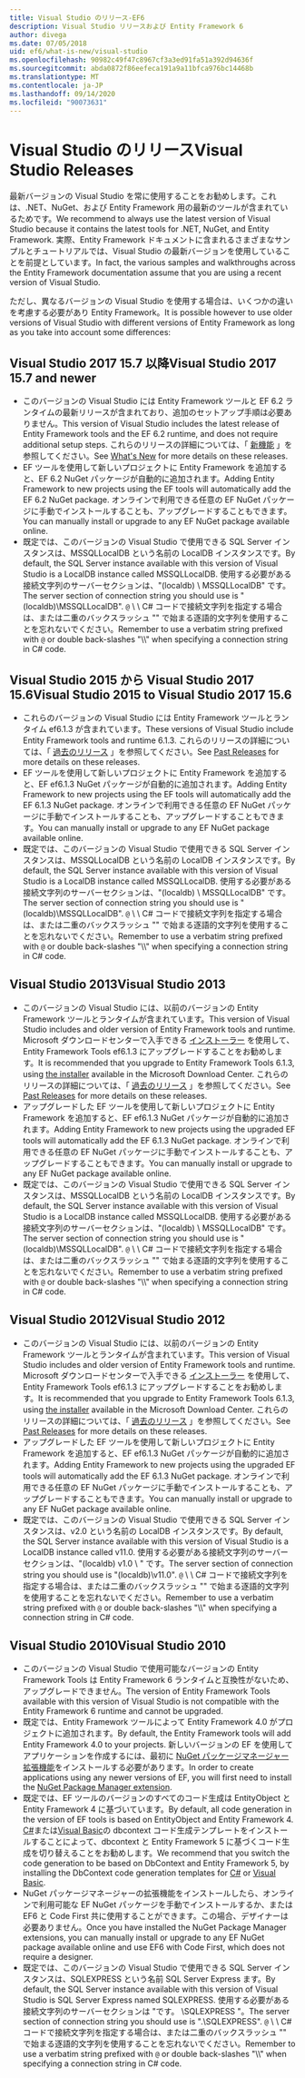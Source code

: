 ```yaml
---
title: Visual Studio のリリース-EF6
description: Visual Studio リリースおよび Entity Framework 6
author: divega
ms.date: 07/05/2018
uid: ef6/what-is-new/visual-studio
ms.openlocfilehash: 90982c49f47c8967cf3a3ed91fa51a392d94636f
ms.sourcegitcommit: abda0872f86eefeca191a9a11bfca976bc14468b
ms.translationtype: MT
ms.contentlocale: ja-JP
ms.lasthandoff: 09/14/2020
ms.locfileid: "90073631"
---
```

# <a name="visual-studio-releases"></a><span data-ttu-id="340e2-103">Visual Studio のリリース</span><span class="sxs-lookup"><span data-stu-id="340e2-103">Visual Studio Releases</span></span>

<span data-ttu-id="340e2-104">最新バージョンの Visual Studio を常に使用することをお勧めします。これは、.NET、NuGet、および Entity Framework 用の最新のツールが含まれているためです。</span><span class="sxs-lookup"><span data-stu-id="340e2-104">We recommend to always use the latest version of Visual Studio because it contains the latest tools for .NET, NuGet, and Entity Framework.</span></span>
<span data-ttu-id="340e2-105">実際、Entity Framework ドキュメントに含まれるさまざまなサンプルとチュートリアルでは、Visual Studio の最新バージョンを使用していることを前提としています。</span><span class="sxs-lookup"><span data-stu-id="340e2-105">In fact, the various samples and walkthroughs across the Entity Framework documentation assume that you are using a recent version of Visual Studio.</span></span>

<span data-ttu-id="340e2-106">ただし、異なるバージョンの Visual Studio を使用する場合は、いくつかの違いを考慮する必要があり Entity Framework。</span><span class="sxs-lookup"><span data-stu-id="340e2-106">It is possible however to use older versions of Visual Studio with different versions of Entity Framework as long as you take into account some differences:</span></span>

## <a name="visual-studio-2017-157-and-newer"></a><span data-ttu-id="340e2-107">Visual Studio 2017 15.7 以降</span><span class="sxs-lookup"><span data-stu-id="340e2-107">Visual Studio 2017 15.7 and newer</span></span>

- <span data-ttu-id="340e2-108">このバージョンの Visual Studio には Entity Framework ツールと EF 6.2 ランタイムの最新リリースが含まれており、追加のセットアップ手順は必要ありません。</span><span class="sxs-lookup"><span data-stu-id="340e2-108">This version of Visual Studio includes the latest release of Entity Framework tools and the EF 6.2 runtime, and does not require additional setup steps.</span></span>
<span data-ttu-id="340e2-109">これらのリリースの詳細については、「 [新機能](xref:ef6/what-is-new/index) 」を参照してください。</span><span class="sxs-lookup"><span data-stu-id="340e2-109">See [What's New](xref:ef6/what-is-new/index) for more details on these releases.</span></span>
- <span data-ttu-id="340e2-110">EF ツールを使用して新しいプロジェクトに Entity Framework を追加すると、EF 6.2 NuGet パッケージが自動的に追加されます。</span><span class="sxs-lookup"><span data-stu-id="340e2-110">Adding Entity Framework to new projects using the EF tools will automatically add the EF 6.2 NuGet package.</span></span>
<span data-ttu-id="340e2-111">オンラインで利用できる任意の EF NuGet パッケージに手動でインストールすることも、アップグレードすることもできます。</span><span class="sxs-lookup"><span data-stu-id="340e2-111">You can manually install or upgrade to any EF NuGet package available online.</span></span>
- <span data-ttu-id="340e2-112">既定では、このバージョンの Visual Studio で使用できる SQL Server インスタンスは、MSSQLLocalDB という名前の LocalDB インスタンスです。</span><span class="sxs-lookup"><span data-stu-id="340e2-112">By default, the SQL Server instance available with this version of Visual Studio is a LocalDB instance called MSSQLLocalDB.</span></span>
<span data-ttu-id="340e2-113">使用する必要がある接続文字列のサーバーセクションは、"(localdb) \\ MSSQLLocalDB" です。</span><span class="sxs-lookup"><span data-stu-id="340e2-113">The server section of connection string you should use is "(localdb)\\MSSQLLocalDB".</span></span>
<span data-ttu-id="340e2-114">`@` \\ \\ C# コードで接続文字列を指定する場合は、または二重のバックスラッシュ "" で始まる逐語的文字列を使用することを忘れないでください。</span><span class="sxs-lookup"><span data-stu-id="340e2-114">Remember to use a verbatim string prefixed with `@` or double back-slashes "\\\\" when specifying a connection string in C# code.</span></span>  


## <a name="visual-studio-2015-to-visual-studio-2017-156"></a><span data-ttu-id="340e2-115">Visual Studio 2015 から Visual Studio 2017 15.6</span><span class="sxs-lookup"><span data-stu-id="340e2-115">Visual Studio 2015 to Visual Studio 2017 15.6</span></span>

- <span data-ttu-id="340e2-116">これらのバージョンの Visual Studio には Entity Framework ツールとランタイム ef6.1.3 が含まれています。</span><span class="sxs-lookup"><span data-stu-id="340e2-116">These versions of Visual Studio include Entity Framework tools and runtime 6.1.3.</span></span>
<span data-ttu-id="340e2-117">これらのリリースの詳細については、「 [過去のリリース](xref:ef6/what-is-new/past-releases#ef-613) 」を参照してください。</span><span class="sxs-lookup"><span data-stu-id="340e2-117">See [Past Releases](xref:ef6/what-is-new/past-releases#ef-613) for more details on these releases.</span></span>
- <span data-ttu-id="340e2-118">EF ツールを使用して新しいプロジェクトに Entity Framework を追加すると、EF ef6.1.3 NuGet パッケージが自動的に追加されます。</span><span class="sxs-lookup"><span data-stu-id="340e2-118">Adding Entity Framework to new projects using the EF tools will automatically add the EF 6.1.3 NuGet package.</span></span>
<span data-ttu-id="340e2-119">オンラインで利用できる任意の EF NuGet パッケージに手動でインストールすることも、アップグレードすることもできます。</span><span class="sxs-lookup"><span data-stu-id="340e2-119">You can manually install or upgrade to any EF NuGet package available online.</span></span>
- <span data-ttu-id="340e2-120">既定では、このバージョンの Visual Studio で使用できる SQL Server インスタンスは、MSSQLLocalDB という名前の LocalDB インスタンスです。</span><span class="sxs-lookup"><span data-stu-id="340e2-120">By default, the SQL Server instance available with this version of Visual Studio is a LocalDB instance called MSSQLLocalDB.</span></span>
<span data-ttu-id="340e2-121">使用する必要がある接続文字列のサーバーセクションは、"(localdb) \\ MSSQLLocalDB" です。</span><span class="sxs-lookup"><span data-stu-id="340e2-121">The server section of connection string you should use is "(localdb)\\MSSQLLocalDB".</span></span>
<span data-ttu-id="340e2-122">`@` \\ \\ C# コードで接続文字列を指定する場合は、または二重のバックスラッシュ "" で始まる逐語的文字列を使用することを忘れないでください。</span><span class="sxs-lookup"><span data-stu-id="340e2-122">Remember to use a verbatim string prefixed with `@` or double back-slashes "\\\\" when specifying a connection string in C# code.</span></span>  


## <a name="visual-studio-2013"></a><span data-ttu-id="340e2-123">Visual Studio 2013</span><span class="sxs-lookup"><span data-stu-id="340e2-123">Visual Studio 2013</span></span>
- <span data-ttu-id="340e2-124">このバージョンの Visual Studio には、以前のバージョンの Entity Framework ツールとランタイムが含まれています。</span><span class="sxs-lookup"><span data-stu-id="340e2-124">This version of Visual Studio includes and older version of Entity Framework tools and runtime.</span></span>
<span data-ttu-id="340e2-125">Microsoft ダウンロードセンターで入手できる [インストーラー](https://www.microsoft.com/download/details.aspx?id=40762) を使用して、Entity Framework Tools ef6.1.3 にアップグレードすることをお勧めします。</span><span class="sxs-lookup"><span data-stu-id="340e2-125">It is recommended that you upgrade to Entity Framework Tools 6.1.3, using [the installer](https://www.microsoft.com/download/details.aspx?id=40762) available in the Microsoft Download Center.</span></span>
<span data-ttu-id="340e2-126">これらのリリースの詳細については、「 [過去のリリース](xref:ef6/what-is-new/past-releases#ef-613) 」を参照してください。</span><span class="sxs-lookup"><span data-stu-id="340e2-126">See [Past Releases](xref:ef6/what-is-new/past-releases#ef-613) for more details on these releases.</span></span>
- <span data-ttu-id="340e2-127">アップグレードした EF ツールを使用して新しいプロジェクトに Entity Framework を追加すると、EF ef6.1.3 NuGet パッケージが自動的に追加されます。</span><span class="sxs-lookup"><span data-stu-id="340e2-127">Adding Entity Framework to new projects using the upgraded EF tools will automatically add the EF 6.1.3 NuGet package.</span></span>
<span data-ttu-id="340e2-128">オンラインで利用できる任意の EF NuGet パッケージに手動でインストールすることも、アップグレードすることもできます。</span><span class="sxs-lookup"><span data-stu-id="340e2-128">You can manually install or upgrade to any EF NuGet package available online.</span></span>
- <span data-ttu-id="340e2-129">既定では、このバージョンの Visual Studio で使用できる SQL Server インスタンスは、MSSQLLocalDB という名前の LocalDB インスタンスです。</span><span class="sxs-lookup"><span data-stu-id="340e2-129">By default, the SQL Server instance available with this version of Visual Studio is a LocalDB instance called MSSQLLocalDB.</span></span>
<span data-ttu-id="340e2-130">使用する必要がある接続文字列のサーバーセクションは、"(localdb) \\ MSSQLLocalDB" です。</span><span class="sxs-lookup"><span data-stu-id="340e2-130">The server section of connection string you should use is "(localdb)\\MSSQLLocalDB".</span></span>
<span data-ttu-id="340e2-131">`@` \\ \\ C# コードで接続文字列を指定する場合は、または二重のバックスラッシュ "" で始まる逐語的文字列を使用することを忘れないでください。</span><span class="sxs-lookup"><span data-stu-id="340e2-131">Remember to use a verbatim string prefixed with `@` or double back-slashes "\\\\" when specifying a connection string in C# code.</span></span>  

## <a name="visual-studio-2012"></a><span data-ttu-id="340e2-132">Visual Studio 2012</span><span class="sxs-lookup"><span data-stu-id="340e2-132">Visual Studio 2012</span></span>

- <span data-ttu-id="340e2-133">このバージョンの Visual Studio には、以前のバージョンの Entity Framework ツールとランタイムが含まれています。</span><span class="sxs-lookup"><span data-stu-id="340e2-133">This version of Visual Studio includes and older version of Entity Framework tools and runtime.</span></span>
<span data-ttu-id="340e2-134">Microsoft ダウンロードセンターで入手できる [インストーラー](https://www.microsoft.com/download/details.aspx?id=40762) を使用して、Entity Framework Tools ef6.1.3 にアップグレードすることをお勧めします。</span><span class="sxs-lookup"><span data-stu-id="340e2-134">It is recommended that you upgrade to Entity Framework Tools 6.1.3, using [the installer](https://www.microsoft.com/download/details.aspx?id=40762) available in the Microsoft Download Center.</span></span>
<span data-ttu-id="340e2-135">これらのリリースの詳細については、「 [過去のリリース](xref:ef6/what-is-new/past-releases#ef-613) 」を参照してください。</span><span class="sxs-lookup"><span data-stu-id="340e2-135">See [Past Releases](xref:ef6/what-is-new/past-releases#ef-613) for more details on these releases.</span></span>
- <span data-ttu-id="340e2-136">アップグレードした EF ツールを使用して新しいプロジェクトに Entity Framework を追加すると、EF ef6.1.3 NuGet パッケージが自動的に追加されます。</span><span class="sxs-lookup"><span data-stu-id="340e2-136">Adding Entity Framework to new projects using the upgraded EF tools will automatically add the EF 6.1.3 NuGet package.</span></span>
<span data-ttu-id="340e2-137">オンラインで利用できる任意の EF NuGet パッケージに手動でインストールすることも、アップグレードすることもできます。</span><span class="sxs-lookup"><span data-stu-id="340e2-137">You can manually install or upgrade to any EF NuGet package available online.</span></span>
- <span data-ttu-id="340e2-138">既定では、このバージョンの Visual Studio で使用できる SQL Server インスタンスは、v2.0 という名前の LocalDB インスタンスです。</span><span class="sxs-lookup"><span data-stu-id="340e2-138">By default, the SQL Server instance available with this version of Visual Studio is a LocalDB instance called v11.0.</span></span>
<span data-ttu-id="340e2-139">使用する必要がある接続文字列のサーバーセクションは、"(localdb) v1.0 \\ " です。</span><span class="sxs-lookup"><span data-stu-id="340e2-139">The server section of connection string you should use is "(localdb)\\v11.0".</span></span>
<span data-ttu-id="340e2-140">`@` \\ \\ C# コードで接続文字列を指定する場合は、または二重のバックスラッシュ "" で始まる逐語的文字列を使用することを忘れないでください。</span><span class="sxs-lookup"><span data-stu-id="340e2-140">Remember to use a verbatim string prefixed with `@` or double back-slashes "\\\\" when specifying a connection string in C# code.</span></span>  

## <a name="visual-studio-2010"></a><span data-ttu-id="340e2-141">Visual Studio 2010</span><span class="sxs-lookup"><span data-stu-id="340e2-141">Visual Studio 2010</span></span>

- <span data-ttu-id="340e2-142">このバージョンの Visual Studio で使用可能なバージョンの Entity Framework Tools は Entity Framework 6 ランタイムと互換性がないため、アップグレードできません。</span><span class="sxs-lookup"><span data-stu-id="340e2-142">The version of Entity Framework Tools available with this version of Visual Studio is not compatible with the Entity Framework 6 runtime and cannot be upgraded.</span></span>
- <span data-ttu-id="340e2-143">既定では、Entity Framework ツールによって Entity Framework 4.0 がプロジェクトに追加されます。</span><span class="sxs-lookup"><span data-stu-id="340e2-143">By default, the Entity Framework tools will add Entity Framework 4.0 to your projects.</span></span>
<span data-ttu-id="340e2-144">新しいバージョンの EF を使用してアプリケーションを作成するには、最初に [NuGet パッケージマネージャー拡張機能](https://marketplace.visualstudio.com/items?itemName=NuGetTeam.NuGetPackageManager)をインストールする必要があります。</span><span class="sxs-lookup"><span data-stu-id="340e2-144">In order to create applications using any newer versions of EF, you will first need to install the [NuGet Package Manager extension](https://marketplace.visualstudio.com/items?itemName=NuGetTeam.NuGetPackageManager).</span></span>
- <span data-ttu-id="340e2-145">既定では、EF ツールのバージョンのすべてのコード生成は EntityObject と Entity Framework 4 に基づいています。</span><span class="sxs-lookup"><span data-stu-id="340e2-145">By default, all code generation in the version of EF tools is based on EntityObject and Entity Framework 4.</span></span>
<span data-ttu-id="340e2-146">[C#](https://marketplace.visualstudio.com/items?itemName=EntityFrameworkTeam.EF5xDbContextGeneratorforC)または[Visual Basic](https://marketplace.visualstudio.com/items?itemName=EntityFrameworkTeam.EF5xDbContextGeneratorforVBNET)の dbcontext コード生成テンプレートをインストールすることによって、dbcontext と Entity Framework 5 に基づくコード生成を切り替えることをお勧めします。</span><span class="sxs-lookup"><span data-stu-id="340e2-146">We recommend that you switch the code generation to be based on DbContext and Entity Framework 5, by installing the DbContext code generation templates for [C#](https://marketplace.visualstudio.com/items?itemName=EntityFrameworkTeam.EF5xDbContextGeneratorforC) or [Visual Basic](https://marketplace.visualstudio.com/items?itemName=EntityFrameworkTeam.EF5xDbContextGeneratorforVBNET).</span></span>
- <span data-ttu-id="340e2-147">NuGet パッケージマネージャーの拡張機能をインストールしたら、オンラインで利用可能な EF NuGet パッケージを手動でインストールするか、または EF6 と Code First 共に使用することができます。この場合、デザイナーは必要ありません。</span><span class="sxs-lookup"><span data-stu-id="340e2-147">Once you have installed the NuGet Package Manager extensions, you can manually install or upgrade to any EF NuGet package available online and use EF6 with Code First, which does not require a designer.</span></span>
- <span data-ttu-id="340e2-148">既定では、このバージョンの Visual Studio で使用できる SQL Server インスタンスは、SQLEXPRESS という名前 SQL Server Express ます。</span><span class="sxs-lookup"><span data-stu-id="340e2-148">By default, the SQL Server instance available with this version of Visual Studio is SQL Server Express named SQLEXPRESS.</span></span>
<span data-ttu-id="340e2-149">使用する必要がある接続文字列のサーバーセクションは "です。 \\SQLEXPRESS "。</span><span class="sxs-lookup"><span data-stu-id="340e2-149">The server section of connection string you should use is ".\\SQLEXPRESS".</span></span>
<span data-ttu-id="340e2-150">`@` \\ \\ C# コードで接続文字列を指定する場合は、または二重のバックスラッシュ "" で始まる逐語的文字列を使用することを忘れないでください。</span><span class="sxs-lookup"><span data-stu-id="340e2-150">Remember to use a verbatim string prefixed with `@` or double back-slashes "\\\\" when specifying a connection string in C# code.</span></span>
